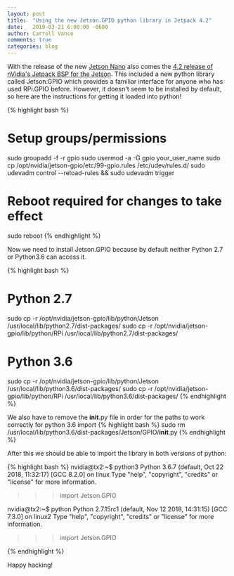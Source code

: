 ```yaml
---
layout: post
title:  "Using the new Jetson.GPIO python library in Jetpack 4.2"
date:   2019-03-21 6:00:00 -0600
author: Carroll Vance
comments: true
categories: blog
---
```


With the release of the new [Jetson Nano][nano] also comes the [4.2 release of nVidia's Jetpack BSP for the Jetson][jetpack]. This included a new python library called Jetson.GPIO which provides a familiar interface for anyone who has used RPi.GPIO before. However, it doesn't seem to be installed by default, so here are the instructions for getting it loaded into python!

{% highlight bash %}
# Setup groups/permissions
sudo groupadd -f -r gpio
sudo usermod -a -G gpio your_user_name
sudo cp /opt/nvidia/jetson-gpio/etc/99-gpio.rules /etc/udev/rules.d/
sudo udevadm control --reload-rules && sudo udevadm trigger

# Reboot required for changes to take effect
sudo reboot
{% endhighlight %}

Now we need to install Jetson.GPIO because by default neither Python 2.7 or Python3.6 can access it.

{% highlight bash %}
# Python 2.7
sudo cp -r /opt/nvidia/jetson-gpio/lib/python/Jetson /usr/local/lib/python2.7/dist-packages/
sudo cp -r /opt/nvidia/jetson-gpio/lib/python/RPi /usr/local/lib/python2.7/dist-packages/

# Python 3.6
sudo cp -r /opt/nvidia/jetson-gpio/lib/python/Jetson /usr/local/lib/python3.6/dist-packages/
sudo cp -r /opt/nvidia/jetson-gpio/lib/python/RPi /usr/local/lib/python3.6/dist-packages/
{% endhighlight %}


We also have to remove the __init__.py file in order for the paths to work correctly for python 3.6 import
{% highlight bash %}
sudo rm /usr/local/lib/python3.6/dist-packages/Jetson/GPIO/__init__.py
{% endhighlight %}

After this we should be able to import the library in both versions of python:

{% highlight bash %}
nvidia@tx2:~$ python3
Python 3.6.7 (default, Oct 22 2018, 11:32:17)
[GCC 8.2.0] on linux
Type "help", "copyright", "credits" or "license" for more information.
>>> import Jetson.GPIO
>>>
nvidia@tx2:~$ python
Python 2.7.15rc1 (default, Nov 12 2018, 14:31:15)
[GCC 7.3.0] on linux2
Type "help", "copyright", "credits" or "license" for more information.
>>> import Jetson.GPIO
>>>
{% endhighlight %}

Happy hacking!

[jetpack]: https://developer.nvidia.com/embedded/jetpack
[nano]: https://www.nvidia.com/en-us/autonomous-machines/embedded-systems/jetson-nano/

[imu]: http://docs.ros.org/api/sensor_msgs/html/msg/Imu.html
[ros]: http://www.ros.org
[example]: https://github.com/csvance/lsm9ds0/blob/master/src/lsm9ds0_node.py
[ekf]: https://en.wikipedia.org/wiki/Extended_Kalman_filter
